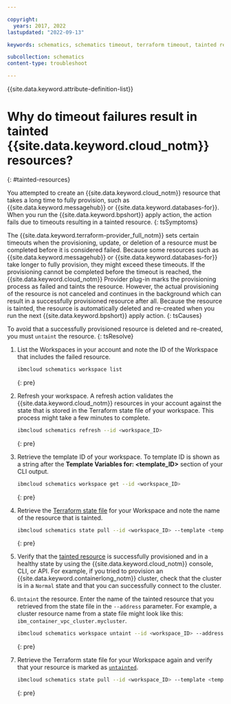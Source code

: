 ```yaml
---

copyright:
  years: 2017, 2022
lastupdated: "2022-09-13"

keywords: schematics, schematics timeout, terraform timeout, tainted resources, untaint, taint

subcollection: schematics
content-type: troubleshoot

---
```


{{site.data.keyword.attribute-definition-list}}

# Why do timeout failures result in tainted {{site.data.keyword.cloud_notm}} resources?
{: #tainted-resources}

You attempted to create an {{site.data.keyword.cloud_notm}} resource that takes a long time to fully provision, such as {{site.data.keyword.messagehub}} or {{site.data.keyword.databases-for}}. When you run the {{site.data.keyword.bpshort}} apply action, the action fails due to timeouts resulting in a tainted resource.
{: tsSymptoms}

The {{site.data.keyword.terraform-provider_full_notm}} sets certain timeouts when the provisioning, update, or deletion of a resource must be completed before it is considered failed. Because some resources such as {{site.data.keyword.messagehub}} or {{site.data.keyword.databases-for}} take longer to fully provision, they might exceed these timeouts. If the provisioning cannot be completed before the timeout is reached, the {{site.data.keyword.cloud_notm}} Provider plug-in marks the provisioning process as failed and taints the resource. However, the actual provisioning of the resource is not canceled and continues in the background which can result in a successfully provisioned resource after all. Because the resource is tainted, the resource is automatically deleted and re-created when you run the next {{site.data.keyword.bpshort}} apply action.
{: tsCauses}

To avoid that a successfully provisioned resource is deleted and re-created, you must `untaint` the resource.
{: tsResolve}

1. List the Workspaces in your account and note the ID of the Workspace that includes the failed resource. 
    ```sh
    ibmcloud schematics workspace list
    ```
    {: pre}

2. Refresh your workspace. A refresh action validates the {{site.data.keyword.cloud_notm}} resources in your account against the state that is stored in the Terraform state file of your workspace. This process might take a few minutes to complete.
    ```sh
    ibmcloud schematics refresh --id <workspace_ID>
    ```
    {: pre}

3. Retrieve the template ID of your workspace. To template ID is shown as a string after the **Template Variables for: <template_ID>** section of your CLI output. 
    ```sh
    ibmcloud schematics workspace get --id <workspace_ID>
    ```
    {: pre}

4. Retrieve the [Terraform state file](/docs/schematics?topic=schematics-schematics-cli-reference#state-list) for your Workspace and note the name of the resource that is tainted.
    ```sh
    ibmcloud schematics state pull --id <workspace_ID> --template <template_ID>
    ```
    {: pre}

5. Verify that the [tainted resource](/docs/schematics?topic=schematics-schematics-cli-reference#schematics-workspace-taint) is successfully provisioned and in a healthy state by using the {{site.data.keyword.cloud_notm}} console, CLI, or API. For example, if you tried to provision an {{site.data.keyword.containerlong_notm}} cluster, check that the cluster is in a `Normal` state and that you can successfully connect to the cluster. 

6. `Untaint` the resource. Enter the name of the tainted resource that you retrieved from the state file in the `--address` parameter. For example, a cluster resource name from a state file might look like this: `ibm_container_vpc_cluster.mycluster`. 
    ```sh
    ibmcloud schematics workspace untaint --id <workspace_ID> --address <resource_name>
    ```
    {: pre}

7. Retrieve the Terraform state file for your Workspace again and verify that your resource is marked as [`untainted`](/docs/schematics?topic=schematics-schematics-cli-reference#schematics-workspace-untaint).  
    ```sh
    ibmcloud schematics state pull --id <workspace_ID> --template <template_ID>
    ```
    {: pre}
